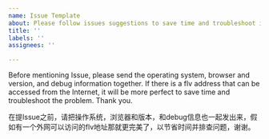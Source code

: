 ```yaml
---
name: Issue Template
about: Please follow issues suggestions to save time and troubleshoot issues
title: ''
labels: ''
assignees: ''

---
```


Before mentioning Issue, please send the operating system, browser and version, and debug information together. If there is a flv address that can be accessed from the Internet, it will be more perfect to save time and troubleshoot the problem. Thank you.

在提Issue之前，请把操作系统，浏览器和版本，和debug信息也一起发出来，假如有一个外网可以访问的flv地址那就更完美了，以节省时间并排查问题，谢谢。
